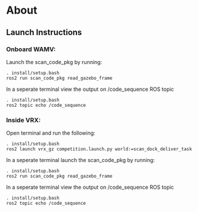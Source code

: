 # About

## Launch Instructions

### Onboard WAMV:

Launch the scan_code_pkg by running:

```shell
. install/setup.bash
ros2 run scan_code_pkg read_gazebo_frame
```

In a seperate terminal view the output on /code_sequence ROS topic

```shell
. install/setup.bash
ros2 topic echo /code_sequence
```


### Inside VRX:

Open terminal and run the following:

```shell
. install/setup.bash
ros2 launch vrx_gz competition.launch.py world:=scan_dock_deliver_task
```

In a seperate terminal launch the scan_code_pkg by running:

```shell
. install/setup.bash
ros2 run scan_code_pkg read_gazebo_frame
```

In a seperate terminal view the output on /code_sequence ROS topic

```shell
. install/setup.bash
ros2 topic echo /code_sequence
```


